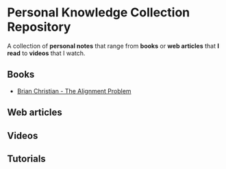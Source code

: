 # Personal Knowledge Collection Repository

A collection of **personal notes** that range from **books** or **web articles** that **I read** to **videos** that I watch.

## Books

* [Brian Christian - The Alignment Problem](books/the_alignment_problem.md)

## Web articles

## Videos

## Tutorials
